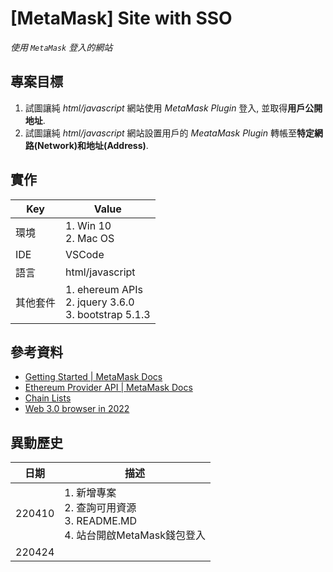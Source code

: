 # [MetaMask] Site with SSO

*使用 `MetaMask` 登入的網站*

## 專案目標

1. 試圖讓純 *html/javascript* 網站使用 *MetaMask Plugin* 登入, 並取得**用戶公開地址**.
2. 試圖讓純 *html/javascript* 網站設置用戶的 *MeataMask Plugin* 轉帳至**特定網路(Network)和地址(Address)**.

## 實作

| Key  | Value|
|------|------|
| 環境 |1. Win 10<br>2. Mac OS|
| IDE  | VSCode|
| 語言| html/javascript|
| 其他套件| 1. ehereum APIs<br>2. jquery 3.6.0<br>3. bootstrap 5.1.3 |

## 參考資料

* [Getting Started | MetaMask Docs](https://docs.metamask.io/guide/getting-started.html#basic-considerations)
* [Ethereum Provider API | MetaMask Docs](https://docs.metamask.io/guide/ethereum-provider.html)
* [Chain Lists](https://chainlist.org/)
* [Web 3.0 browser in 2022](https://browsertouse.com/blog/5098/best-web-3-0-browsers/)

## 異動歷史

|  日期  |  描述  |
|--------|--------|
| 220410 |1. 新增專案<br>2. 查詢可用資源<br>3. README.MD<br>4. 站台開啟MetaMask錢包登入 |
| 220424 | |
